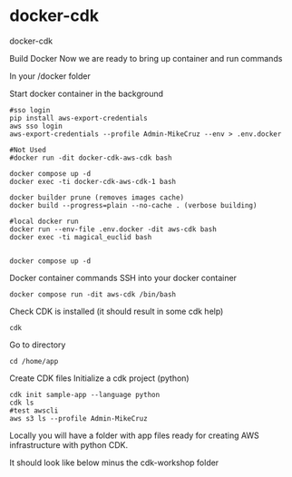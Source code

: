 # docker-cdk
docker-cdk


Build Docker
Now we are ready to bring up container and run commands

In your /docker folder

Start docker container in the background

```
#sso login
pip install aws-export-credentials
aws sso login
aws-export-credentials --profile Admin-MikeCruz --env > .env.docker

#Not Used
#docker run -dit docker-cdk-aws-cdk bash

docker compose up -d
docker exec -ti docker-cdk-aws-cdk-1 bash

docker builder prune (removes images cache)
docker build --progress=plain --no-cache . (verbose building)

#local docker run
docker run --env-file .env.docker -dit aws-cdk bash
docker exec -ti magical_euclid bash


docker compose up -d
```
Docker container commands
SSH into your docker container

```
docker compose run -dit aws-cdk /bin/bash
```
Check CDK is installed (it should result in some cdk help)

```
cdk
```

Go to directory

```
cd /home/app
```

Create CDK files
Initialize a cdk project (python)

```
cdk init sample-app --language python
cdk ls
#test awscli
aws s3 ls --profile Admin-MikeCruz
```

Locally you will have a folder with app files ready for creating AWS infrastructure with python CDK.

It should look like below minus the cdk-workshop folder
